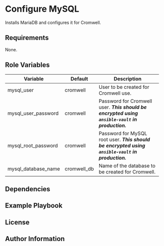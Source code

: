 Configure MySQL
=========

Installs MariaDB and configures it for Cromwell.

Requirements
------------

None.

Role Variables
--------------

| Variable | Default | Description |
|----------|---------|-------------|
| mysql_user | cromwell | User to be created for Cromwell use. |
| mysql_user_password | cromwell | Password for Cromwell user. ***This should be encrypted using `ansible-vault` in production.*** |
| mysql_root_password | cromwell | Password for MySQL root user. ***This should be encrypted using `ansible-vault` in production.*** |
| mysql_database_name | cromwell_db | Name of the database to be created for Cromwell. |

Dependencies
------------

Example Playbook
----------------

License
-------

Author Information
------------------

